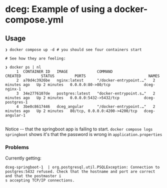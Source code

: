 # dceg: Example of using a docker-compose.yml 

## Usage
```
❯ docker compose up -d # you should see four containers start

# See how they are feeling:

❯ docker ps | nl
     1  CONTAINER ID   IMAGE             COMMAND                  CREATED         STATUS         PORTS                            NAMES
     2  a70d4c3926be   nginx:latest      "/docker-entrypoint.…"   2 minutes ago   Up 2 minutes   0.0.0.0:80->80/tcp               dceg-nginx-1
     3  34e2776107de   postgres:latest   "docker-entrypoint.s…"   2 minutes ago   Up 2 minutes   0.0.0.0:5432->5432/tcp           dceg-postgres-1
     4  3be0c8617446   dceg_angular      "/docker-entrypoint.…"   2 minutes ago   Up 2 minutes   80/tcp, 0.0.0.0:4200->4200/tcp   dceg-angular-1


```

Notice -- that the springboot app is failing to start.  `docker compose logs springboot` shows it's that the password is wrong in `application.properties`


### Problems

Currently getting:
```
dceg-springboot-1  | org.postgresql.util.PSQLException: Connection to postgres:5432 refused. Check that the hostname and port are correct and that the postmaster i
s accepting TCP/IP connections.
```

